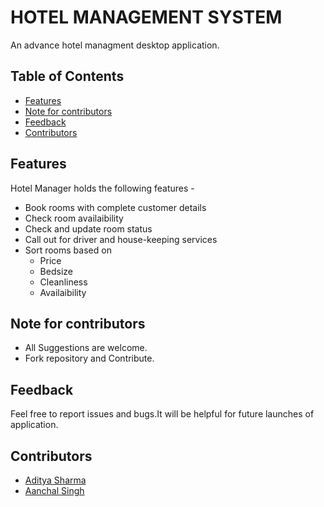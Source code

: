 # HOTEL MANAGEMENT SYSTEM

An advance hotel managment desktop application.  


## Table of Contents

- [Features](#features)
- [Note for contributors](#noteforcontributors)
- [Feedback](#feedback)
- [Contributors](#contributors)


## Features

Hotel Manager holds the following features -

* Book rooms with complete customer details
* Check room availaibility
* Check and update room status
* Call out for driver and house-keeping services
* Sort rooms based on
  - Price
  - Bedsize
  - Cleanliness
  - Availaibility


## Note for contributors

* All Suggestions are welcome.
* Fork repository and Contribute.


## Feedback

Feel free to report issues and bugs.It will be helpful for future launches of application.


## Contributors

<ul>
  <li> <a href="https://github.com/aditya2548">Aditya Sharma</a></li>
  <li> <a href="https://github.com/aanchalsingh17">Aanchal Singh</a></li>
</ul>
